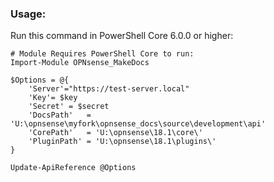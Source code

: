 ### Usage:

Run this command in PowerShell Core 6.0.0 or higher:

```
# Module Requires PowerShell Core to run:
Import-Module OPNsense_MakeDocs

$Options = @{
    'Server'="https://test-server.local"
    'Key'= $key
    'Secret' = $secret
    'DocsPath'   = 'U:\opnsense\myfork\opnsense_docs\source\development\api'
    'CorePath'   = 'U:\opnsense\18.1\core\'
    'PluginPath' = 'U:\opnsense\18.1\plugins\'
}

Update-ApiReference @Options
```